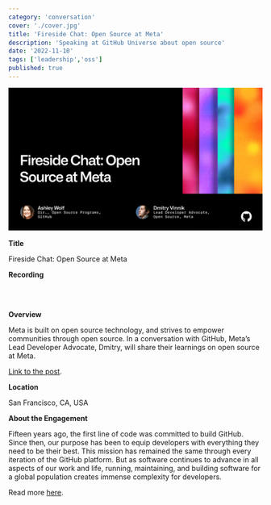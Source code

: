 ```yaml
---
category: 'conversation'
cover: './cover.jpg'
title: 'Fireside Chat: Open Source at Meta'
description: 'Speaking at GitHub Universe about open source'
date: '2022-11-10'
tags: ['leadership','oss']
published: true
---
```

![cover](./cover.jpg)

**Title**

Fireside Chat: Open Source at Meta

**Recording**

<br>


<br>

**Overview**

Meta is built on open source technology, and strives to empower communities through open source. In a conversation with GitHub, Meta’s Lead Developer Advocate, Dmitry, will share their learnings on open source at Meta.

[Link to the post](https://githubuniverse.com/events/detail/virtual-schedule/956326c3-2f7b-44b7-a).

**Location**

San Francisco, CA, USA

**About the Engagement**

Fifteen years ago, the first line of code was committed to build GitHub. Since then, our purpose has been to equip developers with everything they need to be their best. This mission has remained the same through every iteration of the GitHub platform. But as software continues to advance in all aspects of our work and life, running, maintaining, and building software for a global population creates immense complexity for developers.

Read more [here]().